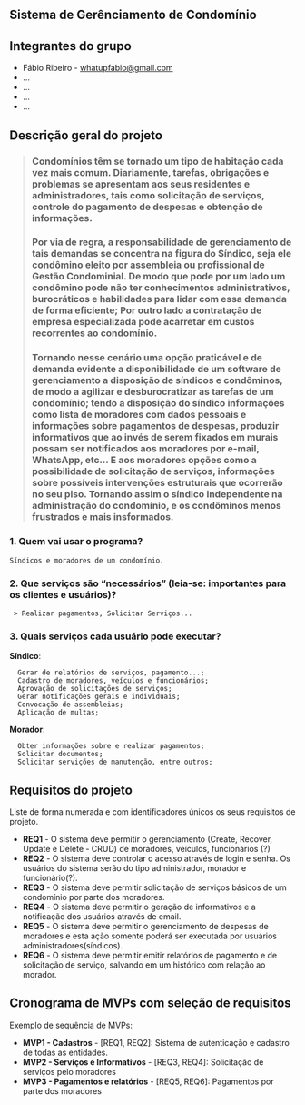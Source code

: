 ## Sistema de Gerênciamento de Condomínio

## Integrantes do grupo 
 * Fábio Ribeiro - whatupfabio@gmail.com
 * ...
 * ...
 * ...
 * ...

## Descrição geral do projeto 

>### Condomínios têm se tornado um tipo de habitação cada vez mais comum. Diariamente, tarefas, obrigações e problemas se apresentam aos seus residentes e administradores, tais como solicitação de serviços, controle do pagamento de despesas e obtenção de informações. 
>### Por via de regra, a responsabilidade de gerenciamento de tais demandas se concentra na figura do Síndico, seja ele condômino eleito por assembleia ou profissional de Gestão Condominial. De modo que pode por um lado um condômino pode não ter conhecimentos administrativos, burocráticos e habilidades para lidar com essa demanda de forma eficiente; Por outro lado a contratação de empresa especializada pode acarretar em custos recorrentes ao condomínio. 
>### Tornando nesse cenário uma opção praticável e de demanda evidente a disponibilidade de um software de gerenciamento a disposição de síndicos e condôminos, de modo a agilizar e desburocratizar as tarefas de um condomínio; tendo a disposição do síndico informações como lista de moradores com dados pessoais e informações sobre pagamentos de despesas, produzir informativos que ao invés de serem fixados em murais possam ser notificados aos moradores por e-mail, WhatsApp, etc... E aos moradores opções como a possibilidade de solicitação de serviços, informações sobre possíveis intervenções estruturais que ocorrerão no seu piso. Tornando assim o síndico independente na administração do condomínio, e os condôminos menos frustrados e mais insformados.

 ### 1. Quem vai usar o programa?
	Síndicos e moradores de um condomínio.
 ### 2. Que serviços são “necessários” (leia-se: importantes para os clientes e usuários)?
	 > Realizar pagamentos, Solicitar Serviços...
 ### 3. Quais serviços cada usuário pode executar?
**Síndico**:

	  Gerar de relatórios de serviços, pagamento...;
	  Cadastro de moradores, veículos e funcionários;
	  Aprovação de solicitações de serviços;
	  Gerar notificações gerais e individuais;
	  Convocação de assembleias;
	  Aplicação de multas;
**Morador**:
	  
	  Obter informações sobre e realizar pagamentos;
	  Solicitar documentos;
	  Solicitar servições de manutenção, entre outros;
	  
	  
	  
	 

## Requisitos do projeto
Liste de forma numerada e com identificadores únicos os seus requisitos de projeto. 
 * **REQ1** - O sistema deve permitir o gerenciamento (Create, Recover, Update e Delete - CRUD) de moradores, veículos, funcionários (?) 
 * **REQ2** - O sistema deve controlar o acesso através de login e senha. Os usuários do sistema serão do tipo administrador, morador e funcionário(?).
 * **REQ3** - O sistema deve permitir solicitação de serviços básicos de um condomínio por parte dos moradores.
 * **REQ4** - O sistema deve permitir o geração de informativos e a notificação dos usuários através de email.
 * **REQ5** - O sistema deve permitir o gerenciamento de despesas de moradores e esta ação somente poderá ser executada por usuários administradores(síndicos).
 * **REQ6** - O sistema deve permitir emitir relatórios de pagamento e de solicitação de serviço, salvando em um histórico com relação ao morador.
 
## Cronograma de MVPs com seleção de requisitos
Exemplo de sequência de MVPs:
* **MVP1 - Cadastros** - [REQ1, REQ2]: Sistema de autenticação e cadastro de todas as entidades.
* **MVP2 - Serviços e Informativos** - [REQ3, REQ4]: Solicitação de serviços pelo moradores
* **MVP3 - Pagamentos e relatórios** - [REQ5, REQ6]: Pagamentos por parte dos moradores
